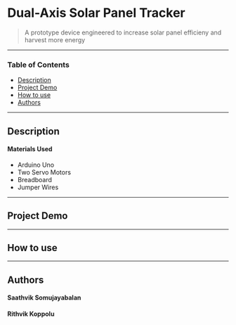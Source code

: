 # Dual-Axis Solar Panel Tracker

> A prototype device engineered to increase solar panel efficieny and harvest more energy

---

### Table of Contents

- [Description](#Description)
- [Project Demo](#Project-Demo)
- [How to use](#How-To-Use)
- [Authors](#Authors)

---


## Description


#### Materials Used
   - Arduino Uno
   - Two Servo Motors
   - Breadboard
   - Jumper Wires

---

## Project Demo

---

## How to use


---

## Authors

#### Saathvik Somujayabalan

#### Rithvik Koppolu
